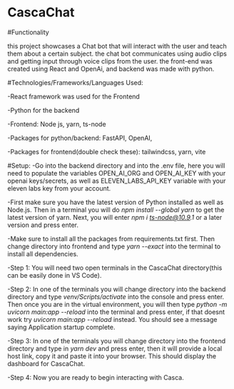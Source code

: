 # CascaChat

#Functionality

this project showcases a Chat bot that will interact with the user and teach them about a certain subject. the chat bot communicates using audio clips and getting input through voice clips from the user. the front-end was created using React and OpenAi, and backend was made with python.

#Technologies/Frameworks/Languages Used:

-React framework was used for the Frontend

-Python for the backend

-Frontend: Node js, yarn, ts-node

-Packages for python/backend: FastAPI, OpenAI,

-Packages for frontend(double check these): tailwindcss, yarn, vite


#Setup:
-Go into the backend directory and into the .env file, here you will need to populate the variables OPEN_AI_ORG and OPEN_AI_KEY with your openai keys/secrets, as well as ELEVEN_LABS_API_KEY variable with your eleven labs key from your account.

-First make sure you have the latest version of Python installed as well as Node.js. Then in a terminal you will do _npm install --global yarn_ to get the latest version of yarn. Next, you will enter _npm i ts-node@10.9.1_ or a later version and press enter.

-Make sure to install all the packages from requirements.txt first. Then change directory into frontend and type _yarn --exact_ into the terminal to install all dependencies.

-Step 1: You will need two open terminals in the CascaChat directory(this can be easily done in VS Code).

-Step 2: In one of the terminals you will change directory into the backend directory and type _venv/Scripts/activate_ into the console and press enter. Then once you are in the virtual environment, you will then type _python -m uvicorn main:app --reload_ into the terminal and press enter, if that doesnt work try _uvicorn main:app --reload_ instead. You should see a message saying Application startup complete.

-Step 3: In one of the terminals you will change directory into the frontend directory and type in _yarn dev_ and press enter, then it will provide a local host link, copy it and paste it into your browser. This should display the dashboard for CascaChat.

-Step 4: Now you are ready to begin interacting with Casca.

